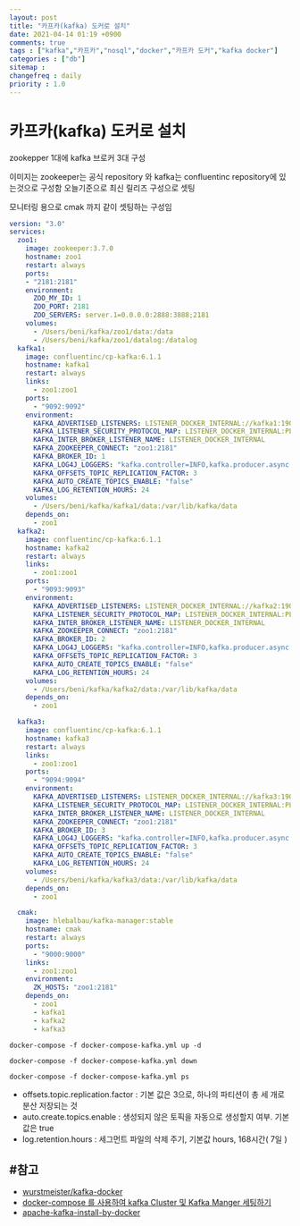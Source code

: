 ```yaml
---
layout: post
title: "카프카(kafka) 도커로 설치"
date: 2021-04-14 01:19 +0900
comments: true
tags : ["kafka","카프카","nosql","docker","카프카 도커","kafka docker"]
categories : ["db"]
sitemap :
changefreq : daily
priority : 1.0
---
```

# 카프카(kafka) 도커로 설치

zookepper 1대에 kafka 브로커 3대 구성

이미지는 zookeeper는 공식 repository 와 kafka는 confluentinc repository에 있는것으로 구성함 오늘기준으로 최신 릴리즈 구성으로 셋팅

모니터링 용으로 cmak 까지 같이 셋팅하는 구성임

```yaml
version: "3.0"
services:
  zoo1:
    image: zookeeper:3.7.0
    hostname: zoo1
    restart: always
    ports:
    - "2181:2181"
    environment:
      ZOO_MY_ID: 1
      ZOO_PORT: 2181
      ZOO_SERVERS: server.1=0.0.0.0:2888:3888;2181
    volumes:
      - /Users/beni/kafka/zoo1/data:/data
      - /Users/beni/kafka/zoo1/datalog:/datalog
  kafka1:
    image: confluentinc/cp-kafka:6.1.1
    hostname: kafka1
    restart: always
    links:
      - zoo1:zoo1
    ports:
      - "9092:9092"
    environment:
      KAFKA_ADVERTISED_LISTENERS: LISTENER_DOCKER_INTERNAL://kafka1:19092,LISTENER_DOCKER_EXTERNAL://${DOCKER_HOST_IP:-127.0.0.1}:9092
      KAFKA_LISTENER_SECURITY_PROTOCOL_MAP: LISTENER_DOCKER_INTERNAL:PLAINTEXT,LISTENER_DOCKER_EXTERNAL:PLAINTEXT
      KAFKA_INTER_BROKER_LISTENER_NAME: LISTENER_DOCKER_INTERNAL
      KAFKA_ZOOKEEPER_CONNECT: "zoo1:2181"
      KAFKA_BROKER_ID: 1
      KAFKA_LOG4J_LOGGERS: "kafka.controller=INFO,kafka.producer.async.DefaultEventHandler=INFO,state.change.logger=INFO"
      KAFKA_OFFSETS_TOPIC_REPLICATION_FACTOR: 3
      KAFKA_AUTO_CREATE_TOPICS_ENABLE: "false"
      KAFKA_LOG_RETENTION_HOURS: 24
    volumes:
      - /Users/beni/kafka/kafka1/data:/var/lib/kafka/data
    depends_on:
      - zoo1
  kafka2:
    image: confluentinc/cp-kafka:6.1.1
    hostname: kafka2
    restart: always
    links:
      - zoo1:zoo1
    ports:
      - "9093:9093"
    environment:
      KAFKA_ADVERTISED_LISTENERS: LISTENER_DOCKER_INTERNAL://kafka2:19093,LISTENER_DOCKER_EXTERNAL://${DOCKER_HOST_IP:-127.0.0.1}:9093
      KAFKA_LISTENER_SECURITY_PROTOCOL_MAP: LISTENER_DOCKER_INTERNAL:PLAINTEXT,LISTENER_DOCKER_EXTERNAL:PLAINTEXT
      KAFKA_INTER_BROKER_LISTENER_NAME: LISTENER_DOCKER_INTERNAL
      KAFKA_ZOOKEEPER_CONNECT: "zoo1:2181"
      KAFKA_BROKER_ID: 2
      KAFKA_LOG4J_LOGGERS: "kafka.controller=INFO,kafka.producer.async.DefaultEventHandler=INFO,state.change.logger=INFO"
      KAFKA_OFFSETS_TOPIC_REPLICATION_FACTOR: 3
      KAFKA_AUTO_CREATE_TOPICS_ENABLE: "false"
      KAFKA_LOG_RETENTION_HOURS: 24
    volumes:
      - /Users/beni/kafka/kafka2/data:/var/lib/kafka/data
    depends_on:
      - zoo1

  kafka3:
    image: confluentinc/cp-kafka:6.1.1
    hostname: kafka3
    restart: always
    links:
      - zoo1:zoo1
    ports:
      - "9094:9094"
    environment:
      KAFKA_ADVERTISED_LISTENERS: LISTENER_DOCKER_INTERNAL://kafka3:19094,LISTENER_DOCKER_EXTERNAL://${DOCKER_HOST_IP:-127.0.0.1}:9094
      KAFKA_LISTENER_SECURITY_PROTOCOL_MAP: LISTENER_DOCKER_INTERNAL:PLAINTEXT,LISTENER_DOCKER_EXTERNAL:PLAINTEXT
      KAFKA_INTER_BROKER_LISTENER_NAME: LISTENER_DOCKER_INTERNAL
      KAFKA_ZOOKEEPER_CONNECT: "zoo1:2181"
      KAFKA_BROKER_ID: 3
      KAFKA_LOG4J_LOGGERS: "kafka.controller=INFO,kafka.producer.async.DefaultEventHandler=INFO,state.change.logger=INFO"
      KAFKA_OFFSETS_TOPIC_REPLICATION_FACTOR: 3
      KAFKA_AUTO_CREATE_TOPICS_ENABLE: "false"
      KAFKA_LOG_RETENTION_HOURS: 24
    volumes:
      - /Users/beni/kafka/kafka3/data:/var/lib/kafka/data
    depends_on:
      - zoo1

  cmak:
    image: hlebalbau/kafka-manager:stable
    hostname: cmak
    restart: always
    ports:
      - "9000:9000"
    links:
      - zoo1:zoo1
    environment:
      ZK_HOSTS: "zoo1:2181"
    depends_on:
      - zoo1
      - kafka1
      - kafka2
      - kafka3


```

```
docker-compose -f docker-compose-kafka.yml up -d

docker-compose -f docker-compose-kafka.yml down

docker-compose -f docker-compose-kafka.yml ps

```

* offsets.topic.replication.factor : 기본 값은 3으로, 하나의 파티션이 총 세 개로 분산 저장되는 것
* auto.create.topics.enable : 생성되지 않은 토픽을 자동으로 생성할지 여부. 기본값은 true
* log.retention.hours : 세그먼트 파일의 삭제 주기, 기본값 hours, 168시간( 7일 )

#참고
-------
* [wurstmeister/kafka-docker](https://github.com/wurstmeister/kafka-docker)
* [docker-compose 를 사용하여 kafka Cluster 및 Kafka Manger 세팅하기](https://akageun.github.io/2020/05/01/docker-compose-kafka-cluster-manager.html)
* [apache-kafka-install-by-docker](https://daddyprogrammer.org/post/12087/apache-kafka-install-by-docker/)

